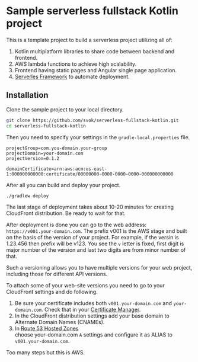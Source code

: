# Sample serverless fullstack Kotlin project

This is a template project to build a serverless project utilizing all of:
1. Kotlin multiplatform libraries to share code between backend and frontend.
1. AWS lambda functions to achieve high scalability.
1. Frontend having static pages and Angular single page application.
1. [Serverles Framework](https://serverless.com/) to automate deployment.

## Installation

Clone the sample project to your local directory.
```bash
git clone https://github.com/svok/serverless-fullstack-kotlin.git
cd serverless-fullstack-kotlin
```

Then you need to specify your settings in the `gradle-local.properties` file.
```properties
projectGroup=com.you-domain.your-group
projectDomain=your-domain.com
projectVersion=0.1.2

domainCertificate=arn:aws:acm:us-east-1:000000000000:certificate/00000000-0000-0000-0000-000000000000
```

After all you can build and deploy your project.
```bash
./gradlew deploy
```
The last stage of deployment takes about 10-20 minutes for creating CloudFront 
distribution. Be ready to wait for that.

After deployment is done you can go to the web address: `https://v001.your-domain.com`.
The prefix v001 is the AWS stage and built on the basis of the version of your project. For example,
if the versin is 1.23.456 then prefix will be v123. You see the `v` letter is fixed,
first digit is major number of the version and last two digits are from minor number of that.

Such a versioning allows you to have multiple versions for your web project, including
those for different API versions.

To attach some of your web-site versions you need to go to your CloudFront settings and do following.
1. Be sure your certificate includes both `v001.your-domain.com` and `your-domain.com`. Check that in your 
[Certificate Manager](https://console.aws.amazon.com/acm/home?region=us-east-1#/).
1. In the CloudFront distribution settings add your base domain to Alternate Domain Names (CNAMEs).
1. In [Route 53 Hosted Zones](https://console.aws.amazon.com/route53/home?region=us-east-1#hosted-zones:)  
choose your-domain.com `A` settings and configure it as ALIAS to `v001.your-domain.com`.

Too many steps but this is AWS. 
